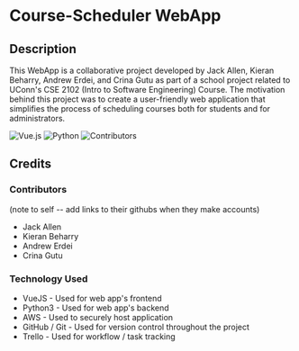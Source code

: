 # Course-Scheduler WebApp

## Description
This WebApp is a collaborative project developed by Jack Allen, Kieran Beharry, Andrew Erdei, and Crina Gutu as part of a school project related to UConn's CSE 2102 (Intro to Software Engineering) Course. The motivation behind this project was to create a user-friendly web application that simplifies the process of scheduling courses both for students and for administrators.

![Vue.js](https://img.shields.io/badge/vuejs-%2335495e.svg?style=for-the-badge&logo=vuedotjs&logoColor=%234FC08D)
![Python](https://img.shields.io/badge/python-3670A0?style=for-the-badge&logo=python&logoColor=ffdd54)
![Contributors](https://img.shields.io/github/contributors/jackallen123/Course-Scheduler-2102)

## Credits

### Contributors
(note to self -- add links to their githubs when they make accounts)
* Jack Allen
* Kieran Beharry
* Andrew Erdei
* Crina Gutu

### Technology Used
* VueJS - Used for web app's frontend
* Python3 - Used for web app's backend
* AWS - Used to securely host application
* GitHub / Git - Used for version control throughout the project
* Trello - Used for workflow / task tracking
